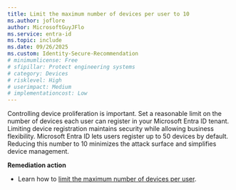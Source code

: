 ```yaml
---
title: Limit the maximum number of devices per user to 10
ms.author: joflore
author: MicrosoftGuyJFlo
ms.service: entra-id
ms.topic: include
ms.date: 09/26/2025
ms.custom: Identity-Secure-Recommendation
# minimumlicense: Free
# sfipillar: Protect engineering systems
# category: Devices
# risklevel: High
# userimpact: Medium
# implementationcost: Low
---
```

Controlling device proliferation is important. Set a reasonable limit on the number of devices each user can register in your Microsoft Entra ID tenant. Limiting device registration maintains security while allowing business flexibility. Microsoft Entra ID lets users register up to 50 devices by default. Reducing this number to 10 minimizes the attack surface and simplifies device management.

**Remediation action**

- Learn how to [limit the maximum number of devices per user](/entra/identity/devices/manage-device-identities#configure-device-settings).
